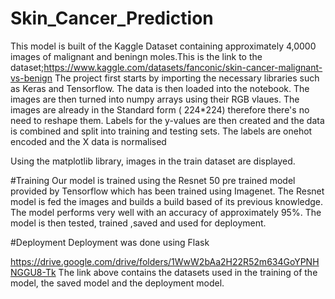 # Skin_Cancer_Prediction
This model is built of the Kaggle Dataset containing approximately 4,0000 images of malignant and beningn moles.This is the link to the dataset;https://www.kaggle.com/datasets/fanconic/skin-cancer-malignant-vs-benign 
The project first starts by importing the necessary libraries such as Keras and Tensorflow. The data is then loaded into the notebook. The images are then turned into numpy arrays using their RGB vlaues. The images are already in the Standard form ( 224*224) therefore there's no need to reshape them.
Labels for the y-values are then created and the data is combined and split into training and testing sets. The labels are onehot encoded and the X data is normalised

Using the matplotlib library, images in the train dataset are displayed.

#Training
Our model is trained using the Resnet 50 pre trained model provided by Tensorflow which has been trained using Imagenet. The Resnet model is fed the images and builds a build based of its previous knowledge. The model performs very well with an accuracy of approximately 95%. The model is then tested, trained ,saved and used for deployment.

#Deployment
Deployment was done using Flask

https://drive.google.com/drive/folders/1WwW2bAa2H22R52m634GoYPNHNGGU8-Tk
The link above contains the datasets used in the training of the model, the saved model and the deployment model.
